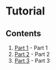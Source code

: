 # Tutorial

## Contents

1. [Part 1](./Part1.md) - Part 1
2. [Part 2](./Part2.md) - Part 2
3. [Part 3](./Part3.md) - Part 3

